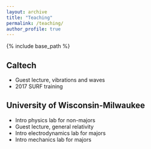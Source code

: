 ```yaml
---
layout: archive
title: "Teaching"
permalink: /teaching/
author_profile: true
---
```


{% include base_path %}

## Caltech

* Guest lecture, vibrations and waves
* 2017 SURF training

## University of Wisconsin-Milwaukee

* Intro physics lab for non-majors
* Guest lecture, general relativity
* Intro electrodynamics lab for majors
* Intro mechanics lab for majors
